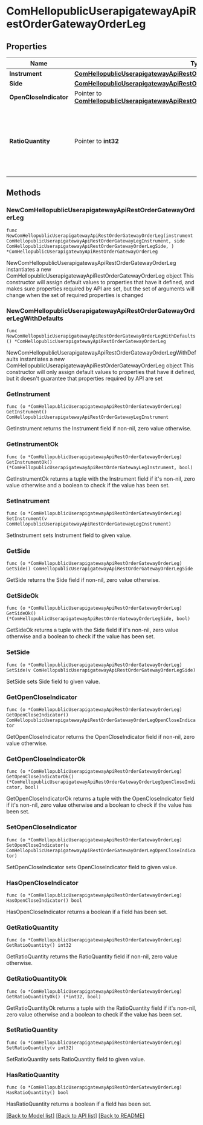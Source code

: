 # ComHellopublicUserapigatewayApiRestOrderGatewayOrderLeg

## Properties

Name | Type | Description | Notes
------------ | ------------- | ------------- | -------------
**Instrument** | [**ComHellopublicUserapigatewayApiRestOrderGatewayLegInstrument**](ComHellopublicUserapigatewayApiRestOrderGatewayLegInstrument.md) |  | 
**Side** | [**ComHellopublicUserapigatewayApiRestOrderGatewayOrderLegSide**](ComHellopublicUserapigatewayApiRestOrderGatewayOrderLegSide.md) |  | 
**OpenCloseIndicator** | Pointer to [**ComHellopublicUserapigatewayApiRestOrderGatewayOrderLegOpenCloseIndicator**](ComHellopublicUserapigatewayApiRestOrderGatewayOrderLegOpenCloseIndicator.md) |  | [optional] 
**RatioQuantity** | Pointer to **int32** | The ratio between legs. Equity legs will typically be 100 shares, and option legs 1 contract | [optional] 

## Methods

### NewComHellopublicUserapigatewayApiRestOrderGatewayOrderLeg

`func NewComHellopublicUserapigatewayApiRestOrderGatewayOrderLeg(instrument ComHellopublicUserapigatewayApiRestOrderGatewayLegInstrument, side ComHellopublicUserapigatewayApiRestOrderGatewayOrderLegSide, ) *ComHellopublicUserapigatewayApiRestOrderGatewayOrderLeg`

NewComHellopublicUserapigatewayApiRestOrderGatewayOrderLeg instantiates a new ComHellopublicUserapigatewayApiRestOrderGatewayOrderLeg object
This constructor will assign default values to properties that have it defined,
and makes sure properties required by API are set, but the set of arguments
will change when the set of required properties is changed

### NewComHellopublicUserapigatewayApiRestOrderGatewayOrderLegWithDefaults

`func NewComHellopublicUserapigatewayApiRestOrderGatewayOrderLegWithDefaults() *ComHellopublicUserapigatewayApiRestOrderGatewayOrderLeg`

NewComHellopublicUserapigatewayApiRestOrderGatewayOrderLegWithDefaults instantiates a new ComHellopublicUserapigatewayApiRestOrderGatewayOrderLeg object
This constructor will only assign default values to properties that have it defined,
but it doesn't guarantee that properties required by API are set

### GetInstrument

`func (o *ComHellopublicUserapigatewayApiRestOrderGatewayOrderLeg) GetInstrument() ComHellopublicUserapigatewayApiRestOrderGatewayLegInstrument`

GetInstrument returns the Instrument field if non-nil, zero value otherwise.

### GetInstrumentOk

`func (o *ComHellopublicUserapigatewayApiRestOrderGatewayOrderLeg) GetInstrumentOk() (*ComHellopublicUserapigatewayApiRestOrderGatewayLegInstrument, bool)`

GetInstrumentOk returns a tuple with the Instrument field if it's non-nil, zero value otherwise
and a boolean to check if the value has been set.

### SetInstrument

`func (o *ComHellopublicUserapigatewayApiRestOrderGatewayOrderLeg) SetInstrument(v ComHellopublicUserapigatewayApiRestOrderGatewayLegInstrument)`

SetInstrument sets Instrument field to given value.


### GetSide

`func (o *ComHellopublicUserapigatewayApiRestOrderGatewayOrderLeg) GetSide() ComHellopublicUserapigatewayApiRestOrderGatewayOrderLegSide`

GetSide returns the Side field if non-nil, zero value otherwise.

### GetSideOk

`func (o *ComHellopublicUserapigatewayApiRestOrderGatewayOrderLeg) GetSideOk() (*ComHellopublicUserapigatewayApiRestOrderGatewayOrderLegSide, bool)`

GetSideOk returns a tuple with the Side field if it's non-nil, zero value otherwise
and a boolean to check if the value has been set.

### SetSide

`func (o *ComHellopublicUserapigatewayApiRestOrderGatewayOrderLeg) SetSide(v ComHellopublicUserapigatewayApiRestOrderGatewayOrderLegSide)`

SetSide sets Side field to given value.


### GetOpenCloseIndicator

`func (o *ComHellopublicUserapigatewayApiRestOrderGatewayOrderLeg) GetOpenCloseIndicator() ComHellopublicUserapigatewayApiRestOrderGatewayOrderLegOpenCloseIndicator`

GetOpenCloseIndicator returns the OpenCloseIndicator field if non-nil, zero value otherwise.

### GetOpenCloseIndicatorOk

`func (o *ComHellopublicUserapigatewayApiRestOrderGatewayOrderLeg) GetOpenCloseIndicatorOk() (*ComHellopublicUserapigatewayApiRestOrderGatewayOrderLegOpenCloseIndicator, bool)`

GetOpenCloseIndicatorOk returns a tuple with the OpenCloseIndicator field if it's non-nil, zero value otherwise
and a boolean to check if the value has been set.

### SetOpenCloseIndicator

`func (o *ComHellopublicUserapigatewayApiRestOrderGatewayOrderLeg) SetOpenCloseIndicator(v ComHellopublicUserapigatewayApiRestOrderGatewayOrderLegOpenCloseIndicator)`

SetOpenCloseIndicator sets OpenCloseIndicator field to given value.

### HasOpenCloseIndicator

`func (o *ComHellopublicUserapigatewayApiRestOrderGatewayOrderLeg) HasOpenCloseIndicator() bool`

HasOpenCloseIndicator returns a boolean if a field has been set.

### GetRatioQuantity

`func (o *ComHellopublicUserapigatewayApiRestOrderGatewayOrderLeg) GetRatioQuantity() int32`

GetRatioQuantity returns the RatioQuantity field if non-nil, zero value otherwise.

### GetRatioQuantityOk

`func (o *ComHellopublicUserapigatewayApiRestOrderGatewayOrderLeg) GetRatioQuantityOk() (*int32, bool)`

GetRatioQuantityOk returns a tuple with the RatioQuantity field if it's non-nil, zero value otherwise
and a boolean to check if the value has been set.

### SetRatioQuantity

`func (o *ComHellopublicUserapigatewayApiRestOrderGatewayOrderLeg) SetRatioQuantity(v int32)`

SetRatioQuantity sets RatioQuantity field to given value.

### HasRatioQuantity

`func (o *ComHellopublicUserapigatewayApiRestOrderGatewayOrderLeg) HasRatioQuantity() bool`

HasRatioQuantity returns a boolean if a field has been set.


[[Back to Model list]](../README.md#documentation-for-models) [[Back to API list]](../README.md#documentation-for-api-endpoints) [[Back to README]](../README.md)



